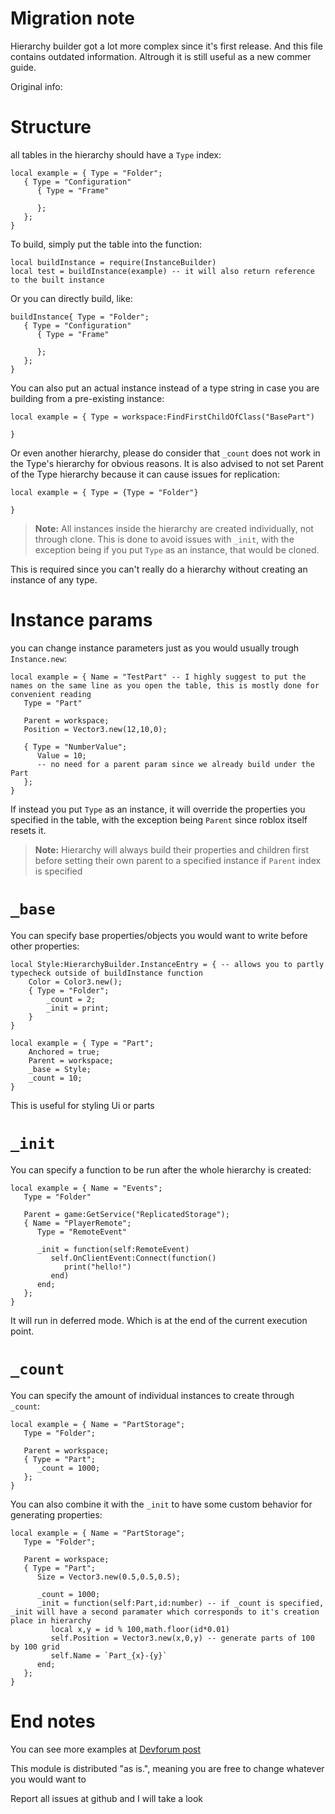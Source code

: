 # Migration note
Hierarchy builder got a lot more complex since it's first release. And this file contains outdated information. Altrough it is still useful as a new commer guide.

Original info:

# Structure

all tables in the hierarchy should have a `Type` index:
```luau
local example = { Type = "Folder";
   { Type = "Configuration"
      { Type = "Frame"
         
      };
   };
}
```
To build, simply put the table into the function:
```luau
local buildInstance = require(InstanceBuilder)
local test = buildInstance(example) -- it will also return reference to the built instance
```
Or you can directly build, like:
```luau
buildInstance{ Type = "Folder";
   { Type = "Configuration"
      { Type = "Frame"
         
      };
   };
}
```
You can also put an actual instance instead of a type string in case you are building from a pre-existing instance:
```luau
local example = { Type = workspace:FindFirstChildOfClass("BasePart")

}
```
Or even another hierarchy, please do consider that `_count` does not work in the Type's hierarchy for obvious reasons. It is also advised to not set Parent of the Type hierarchy because it can cause issues for replication:
```luau
local example = { Type = {Type = "Folder"}

}
```
> **Note:**
All instances inside the hierarchy are created individually, not through clone. This is done to avoid issues with `_init`, with the exception being if you put `Type` as an instance, that would be cloned.

This is required since you can't really do a hierarchy without creating an instance of any type. 

# Instance params
you can change instance parameters just as you would usually trough `Instance.new`:

```luau
local example = { Name = "TestPart" -- I highly suggest to put the names on the same line as you open the table, this is mostly done for convenient reading
   Type = "Part"

   Parent = workspace;
   Position = Vector3.new(12,10,0);

   { Type = "NumberValue";
      Value = 10; 
      -- no need for a parent param since we already build under the Part
   };
}
```
If instead you put `Type` as an instance, it will override the properties you specified in the table, with the exception being `Parent` since roblox itself resets it.

> **Note:** 
Hierarchy will always build their properties and children first before setting their own parent to a specified instance if `Parent` index is specified

# `_base`
You can specify base properties/objects you would want to write before other properties:
```luau
local Style:HierarchyBuilder.InstanceEntry = { -- allows you to partly typecheck outside of buildInstance function
	Color = Color3.new();
	{ Type = "Folder";
		_count = 2;
		_init = print;
	}
}

local example = { Type = "Part";
	Anchored = true;
	Parent = workspace;
	_base = Style;
	_count = 10;
}
```
This is useful for styling Ui or parts

# `_init` 
You can specify a function to be run after the whole hierarchy is created:
```luau
local example = { Name = "Events";
   Type = "Folder"

   Parent = game:GetService("ReplicatedStorage");
   { Name = "PlayerRemote";
      Type = "RemoteEvent"

      _init = function(self:RemoteEvent)
         self.OnClientEvent:Connect(function()
            print("hello!")
         end)
      end; 
   };
}
```
It will run in deferred mode. Which is at the end of the current execution point.

# `_count`
You can specify the amount of individual instances to create through `_count`:
```luau
local example = { Name = "PartStorage";
   Type = "Folder";

   Parent = workspace;
   { Type = "Part";
      _count = 1000;
   };
}
```
You can also combine it with the `_init` to have some custom behavior for generating properties:
```luau
local example = { Name = "PartStorage";
   Type = "Folder";

   Parent = workspace;
   { Type = "Part";
      Size = Vector3.new(0.5,0.5,0.5);

      _count = 1000;
      _init = function(self:Part,id:number) -- if _count is specified, _init will have a second paramater which corresponds to it's creation place in hierarchy
         local x,y = id % 100,math.floor(id*0.01)
         self.Position = Vector3.new(x,0,y) -- generate parts of 100 by 100 grid
         self.Name = `Part_{x}-{y}`
      end;
   };
}
```

# End notes
You can see more examples at [Devforum post](https://devforum.roblox.com/t/hierarchybuilder-simplified-reactfusion/3335612)

This module is distributed "as is.", meaning you are free to change whatever you would want to

Report all issues at github and I will take a look
